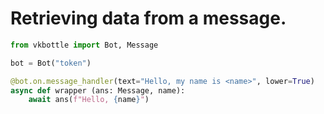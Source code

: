 Retrieving data from a message.
=====================

```python
from vkbottle import Bot, Message

bot = Bot("token")

@bot.on.message_handler(text="Hello, my name is <name>", lower=True)
async def wrapper (ans: Message, name):
    await ans(f"Hello, {name}")
```

